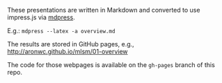 These presentations are written in Markdown and converted to use impress.js via [mdpress](https://github.com/egonSchiele/mdpress).

E.g.: 
`mdpress --latex -a overview.md`

The results are stored in GitHub pages, e.g., 
<http://aronwc.github.io/mlsm/01-overview>

The code for those webpages is available on the `gh-pages` branch of this repo.
